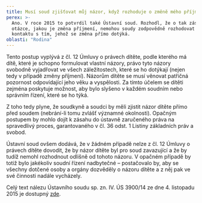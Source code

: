 ```yaml
---
title: Musí soud zjišťovat můj názor, když rozhoduje o změně mého příjmení?
perex: >-
  Ano. V roce 2015 to potvrdil také Ústavní soud. Rozhodl, že o tak zásadní
  otázce, jakou je změna příjmení, nemohou soudy zodpovědně rozhodovat bez
  kontaktu s tím, jehož se změna přímo dotýká.
oblasti: "Rodina"
---
```


<p>Tento postup vyplývá z čl. 12 Úmluvy o právech dítěte, podle kterého má dítě, které je schopno formulovat vlastní názory, právo tyto názory svobodně vyjadřovat ve všech záležitostech, které se ho dotýkají (nejen tedy v případě změny příjmení). Názorům dítěte se musí věnovat patřičná pozornost odpovídající jeho věku a vyspělosti. Za tímto účelem se dítěti zejména poskytuje možnost, aby bylo slyšeno v každém soudním nebo správním řízení, které se ho týká.</p><p>Z toho tedy plyne, že soudkyně a soudci by měli zjistit názor dítěte přímo před soudem (nebrání-li tomu zvlášť významné okolnosti). Opačným postupem by mohlo dojít k zásahu do ústavně zaručeného práva na spravedlivý proces, garantovaného v čl. 36 odst. 1 Listiny základních práv a svobod.</p><p>Ústavní soud ovšem dodává, že v žádném případě nelze z čl. 12 Úmluvy o právech dítěte dovodit, že by názor dítěte byl pro soud zavazující a že by tudíž nemohl rozhodnout odlišně od tohoto názoru. V opačném případě by totiž bylo jakékoliv soudní řízení nadbytečné – postačovalo by, aby se všechny dotčené osoby a orgány dozvěděly o názoru dítěte a z něj pak ve své činnosti nadále vycházely.</p><p>Celý text nálezu Ústavního soudu sp. zn. IV. ÚS 3900/14 ze dne 4. listopadu 2015 je dostupný <a href="https://www.usoud.cz/fileadmin/user_upload/Tiskova_mluvci/Publikovane_nalezy/IV._US_3900_14_an.pdf" target="_blank">zde</a>.</p></div>

